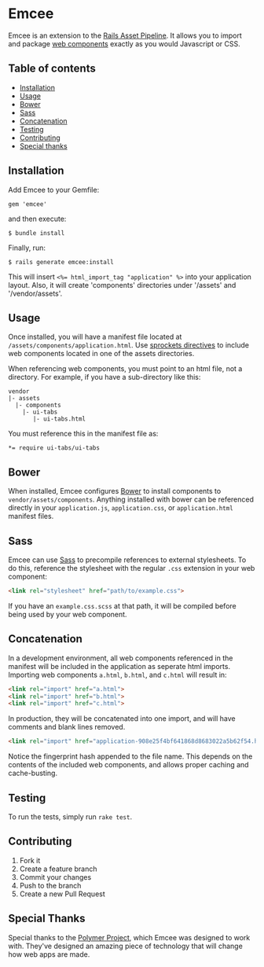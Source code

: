 # Emcee

Emcee is an extension to the [Rails Asset Pipeline](http://guides.rubyonrails.org/asset_pipeline.html).
It allows you to import and package [web components](http://www.w3.org/TR/components-intro/) exactly as
you would Javascript or CSS.

## Table of contents

* [Installation](#installation)
* [Usage](#usage)
* [Bower](#bower)
* [Sass](#sass)
* [Concatenation](#concatenation)
* [Testing](#testing)
* [Contributing](#contributing)
* [Special thanks](#special-thanks)

## Installation

Add Emcee to your Gemfile:

    gem 'emcee'

and then execute:

    $ bundle install

Finally, run:

    $ rails generate emcee:install

This will insert `<%= html_import_tag "application" %>` into your application layout. Also,
it will create 'components' directories under '/assets' and '/vendor/assets'.

## Usage

Once installed, you will have a manifest file located at `/assets/components/application.html`.
Use [sprockets directives](https://github.com/sstephenson/sprockets#sprockets-directives) to
include web components located in one of the assets directories.

When referencing web components, you must point to an html file, not a directory. For example,
if you have a sub-directory like this:
```
vendor
|- assets
  |- components
    |- ui-tabs
       |- ui-tabs.html
```
You must reference this in the manifest file as:
```
*= require ui-tabs/ui-tabs
```

## Bower

When installed, Emcee configures [Bower](http://bower.io/) to install components
to `vendor/assets/components`. Anything installed with bower can be referenced
directly in your `application.js`, `application.css`, or `application.html` manifest
files.

## Sass

Emcee can use [Sass](http://sass-lang.com/) to precompile references to external
stylesheets. To do this, reference the stylesheet with the regular `.css` extension
in your web component:

```html
<link rel="stylesheet" href="path/to/example.css">
```

If you have an `example.css.scss` at that path, it will be compiled before being
used by your web component.

## Concatenation

In a development environment, all web components referenced in the manifest will be included
in the application as seperate html imports. Importing web components `a.html`, `b.html`, and
`c.html` will result in:
```html
<link rel="import" href="a.html">
<link rel="import" href="b.html">
<link rel="import" href="c.html">
```

In production, they will be concatenated into one import, and will have comments and blank lines
removed.
```html
<link rel="import" href="application-908e25f4bf641868d8683022a5b62f54.html">
```
Notice the fingerprint hash appended to the file name. This depends on the contents of the included
web components, and allows proper caching and cache-busting.

## Testing

To run the tests, simply run `rake test`.

## Contributing

1. Fork it
2. Create a feature branch
3. Commit your changes
4. Push to the branch
5. Create a new Pull Request

## Special Thanks

Special thanks to the [Polymer Project](http://www.polymer-project.org/), which Emcee
was designed to work with. They've designed an amazing piece of technology that
will change how web apps are made.
